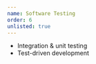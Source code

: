 ```yaml
---
name: Software Testing
order: 6
unlisted: true
---
```

- Integration & unit testing
- Test-driven development
